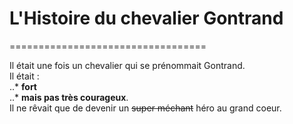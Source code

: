 # L'Histoire du chevalier Gontrand
==================================

Il était une fois un chevalier qui se prénommait Gontrand.  
Il était :  
..* __fort__   
..* **mais pas très courageux**.   
Il ne rêvait que de devenir un ~~super méchant~~ héro au grand coeur.  

